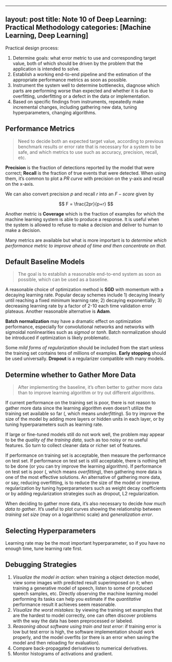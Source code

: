 <script type="text/x-mathjax-config">MathJax.Hub.Config({tex2jax: {inlineMath:[['$','$']]}});</script>
<script src='https://cdnjs.cloudflare.com/ajax/libs/mathjax/2.7.5/latest.js?config=default' async></script>
---
layout: post
title: Note 10 of Deep Learning: Practical Methodology
categories: [Machine Learning, Deep Learning]
---

Practical design process:
1. Determine goals: what error metric to use and corresponding target value, both of which should be driven by the problem that the application is intended to solve.
2. Establish a working end-to-end pipeline and the estimation of the appropriate performance metrics as soon as possible.
3. Instrument the system well to determine bottlenecks, diagnose which parts are performing worse than expected and whether it is due to overfitting, underfitting or a defect in the data or implementation.
4. Based on specific findings from instruments, repeatedly make incremental changes, including gathering new data, tuning hyperparameters, changing algorithms.

## Performance Metrics
> Need to decide both an expected target value, according to previous benchmark results or error rate that is necessary for a system to be safe, and which metrics to use such as accuracy, precision, recall, etc.

**Precision** is the fraction of detections reported by the model that were correct; **Recall** is the fraction of true events that were detected. When using them, it’s common to plot a *PR curve* with precision on the y-axis and recall on the x-axis.

We can also convert precision $p$ and recall $r$ into an $F-score$ given by

$$ F = \frac{2pr}{p+r} $$

Another metric is **Coverage** which is the fraction of examples for which the machine learning system is able to produce a response. It is useful when the system is allowed to refuse to make a decision and deliver to human to make a decision.

Many metrics are available but what is more important is to *determine which performance metric to improve ahead of time and then concentrate on that.*

## Default Baseline Models
> The goal is to establish a reasonable end-to-end system as soon as possible, which can be used as a baseline.

A reasonable choice of optimization method is **SGD** with momentum with a decaying learning rate. Popular decay schemes include 1) decaying linearly until reaching a fixed minimum learning rate; 2) decaying exponentially; 3) decreasing learning rate by a factor of 2-10 each time validation error plateaus. Another reasonable alternative is **Adam**. 

**Batch normalization** may have a dramatic effect on optimization performance, especially for convolutional networks and networks with sigmoidal nonlinearities such as *sigmod* or *tanh*. Batch normalization should be introduced if optimization is likely problematic.

Some *mild forms of regularization* should be included from the start unless the training set contains tens of millions of examples. **Early stopping** should be used universally. **Dropout** is a regularizer compatible with many models.

## Determine whether to Gather More Data
> After implementing the baseline, it’s often better to gather more data than to improve learning algorithm or try out different algorithms.

If current performance on the training set is poor, there is not reason to gather more data since the learning algorithm even doesn’t utilize the training set available so far (, which means *underfitting*). So try improve the size of the model by adding more layers or hidden units in each layer, or by tuning hyperparameters such as learning rate.

If large or fine-tuned models still do not work well, the problem may appear to be the *quality of the training data*, such as too noisy or no  useful features. So turn to collect cleaner data or richer set of features.

If performance on training set is acceptable, then measure the performance on test set. If performance on test set is still acceptable, there is nothing left to be done (or you can try improve the learning algorithm). If performance on test set is poor (, which means *overfitting*), then gathering more data is one of the most effective solutions. An alternative of gathering more data, or say, reducing overfitting, is to reduce the size of the model or improve regularization by tuning hyperparameters such as weight decay coefficients or by adding regularization strategies such as dropout, L2 regularization.

When deciding to gather more data, it’s also necessary to decide *how much data to gather*. It’s useful to plot curves showing the relationship between *training set size* (may on a logarithmic scale) and *generalization error*.

## Selecting Hyperparameters
Learning rate may be the most important hyperparameter, so if you have no enough time, tune learning rate first.

## Debugging Strategies
1. *Visualize the model in action*: when training a object detection model, view some images with predicted result superimposed on it; when training a generative model of speech, listen to some of produced speech samples, etc. Directly observing the machine learning model performing its tasks can help you estimate if the *quantitative* performance result it achieves seem reasonable.
2. *Visualize the worst mistakes*: by viewing the training set examples that are the hardest to model correctly, one can often discover problems with the way the data has been preprocessed or labeled.
3. *Reasoning about software using train and test error*: if training error is low but test error is high, the software implementation should work properly, and the model overfits (or there is an error when saving the model and then reloading for evaluation).
4. Compare back-propagated derivatives to numerical derivatives.
5. Monitor histograms of activations and gradient.